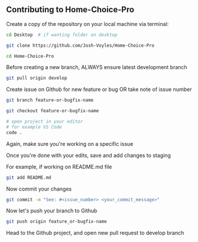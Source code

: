 ## Contributing to Home-Choice-Pro

Create a copy of the repository on your local machine via terminal:

```bash
cd Desktop  # if wanting folder on desktop

git clone https://github.com/Josh-Voyles/Home-Choice-Pro

cd Home-Choice-Pro
```

Before creating a new branch, ALWAYS ensure latest development branch

```bash
git pull origin develop
```

Create issue on Github for new feature or bug OR take note of issue number

```bash
git branch feature-or-bugfix-name

git checkout feature-or-bugfix-name

# open project in your editor
# for example VS Code
code .
```

Again, make sure you're working on a specific issue

Once you're done with your edits, save and add changes to staging

For example, if working on README.md file

```bash
git add README.md
```

Now commit your changes

```bash
git commit -m "See: #<issue_number> <your_commit_message>"
```

Now let's push your branch to Github

```bash
git push origin feature_or-bugfix-name
```

Head to the Github project, and open new pull request to develop branch
